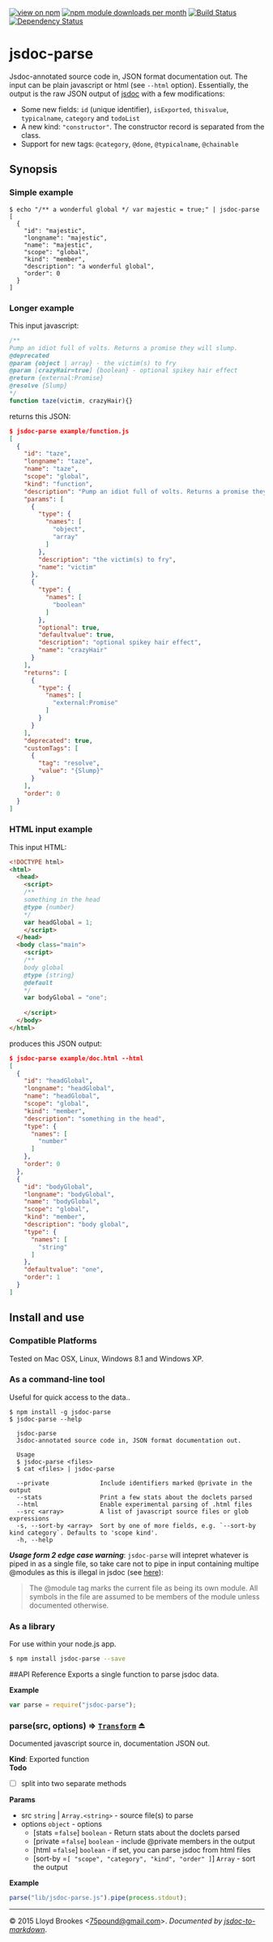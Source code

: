 [![view on npm](http://img.shields.io/npm/v/jsdoc-parse.svg)](https://www.npmjs.org/package/jsdoc-parse)
[![npm module downloads per month](http://img.shields.io/npm/dm/jsdoc-parse.svg)](https://www.npmjs.org/package/jsdoc-parse)
[![Build Status](https://travis-ci.org/75lb/jsdoc-parse.svg?branch=master)](https://travis-ci.org/75lb/jsdoc-parse)
[![Dependency Status](https://david-dm.org/75lb/jsdoc-parse.svg)](https://david-dm.org/75lb/jsdoc-parse)

# jsdoc-parse
Jsdoc-annotated source code in, JSON format documentation out. The input can be plain javascript or html (see `--html` option). Essentially, the output is the raw JSON output of [jsdoc](https://github.com/jsdoc3/jsdoc) with a few modifications:

* Some new fields: `id` (unique identifier), `isExported`, `thisvalue`, `typicalname`, `category` and `todoList`
* A new kind: `"constructor"`. The constructor record is separated from the class.
* Support for new tags: `@category`, `@done`, `@typicalname`, `@chainable`
  

## Synopsis
### Simple example
```
$ echo "/** a wonderful global */ var majestic = true;" | jsdoc-parse
[
  {
    "id": "majestic",
    "longname": "majestic",
    "name": "majestic",
    "scope": "global",
    "kind": "member",
    "description": "a wonderful global",
    "order": 0
  }
]
```

### Longer example
This input javascript: 
```js
/**
Pump an idiot full of volts. Returns a promise they will slump. 
@deprecated
@param {object | array} - the victim(s) to fry
@param [crazyHair=true] {boolean} - optional spikey hair effect
@return {external:Promise}
@resolve {Slump}
*/
function taze(victim, crazyHair){}
```

returns this JSON:
```json
$ jsdoc-parse example/function.js
[
  {
    "id": "taze",
    "longname": "taze",
    "name": "taze",
    "scope": "global",
    "kind": "function",
    "description": "Pump an idiot full of volts. Returns a promise they will slump.",
    "params": [
      {
        "type": {
          "names": [
            "object",
            "array"
          ]
        },
        "description": "the victim(s) to fry",
        "name": "victim"
      },
      {
        "type": {
          "names": [
            "boolean"
          ]
        },
        "optional": true,
        "defaultvalue": true,
        "description": "optional spikey hair effect",
        "name": "crazyHair"
      }
    ],
    "returns": [
      {
        "type": {
          "names": [
            "external:Promise"
          ]
        }
      }
    ],
    "deprecated": true,
    "customTags": [
      {
        "tag": "resolve",
        "value": "{Slump}"
      }
    ],
    "order": 0
  }
]
```

### HTML input example
This input HTML:
```html
<!DOCTYPE html>
<html>
  <head>
    <script>
    /**
    something in the head
    @type {number}
    */
    var headGlobal = 1;
    </script>
  </head>
  <body class="main">
    <script>
    /**
    body global
    @type {string}
    @default
    */
    var bodyGlobal = "one";
    
    </script>
  </body>
</html>
```

produces this JSON output: 
```json
$ jsdoc-parse example/doc.html --html
[
  {
    "id": "headGlobal",
    "longname": "headGlobal",
    "name": "headGlobal",
    "scope": "global",
    "kind": "member",
    "description": "something in the head",
    "type": {
      "names": [
        "number"
      ]
    },
    "order": 0
  },
  {
    "id": "bodyGlobal",
    "longname": "bodyGlobal",
    "name": "bodyGlobal",
    "scope": "global",
    "kind": "member",
    "description": "body global",
    "type": {
      "names": [
        "string"
      ]
    },
    "defaultvalue": "one",
    "order": 1
  }
]
```

## Install and use

### Compatible Platforms
Tested on Mac OSX, Linux, Windows 8.1 and Windows XP. 

### As a command-line tool
Useful for quick access to the data.. 

```
$ npm install -g jsdoc-parse
$ jsdoc-parse --help

  jsdoc-parse
  Jsdoc-annotated source code in, JSON format documentation out.

  Usage
  $ jsdoc-parse <files>
  $ cat <files> | jsdoc-parse

  --private              Include identifiers marked @private in the output
  --stats                Print a few stats about the doclets parsed
  --html                 Enable experimental parsing of .html files
  --src <array>          A list of javascript source files or glob expressions
  -s, --sort-by <array>  Sort by one of more fields, e.g. `--sort-by kind category`. Defaults to 'scope kind'.
  -h, --help
```

***Usage form 2 edge case warning***: `jsdoc-parse` will intepret whatever is piped in as a single file, so take care not to pipe in input containing multipe @modules as this is illegal in jsdoc (see [here](http://usejsdoc.org/tags-module.html)):

> The @module tag marks the current file as being its own module. All symbols in the file are assumed to be members of the module unless documented otherwise.

### As a library
For use within your node.js app. 

```sh
$ npm install jsdoc-parse --save
```

##API Reference
  Exports a single function to parse jsdoc data.

**Example**  
```js
var parse = require("jsdoc-parse");
```
<a name="exp_module_jsdoc-parse--parse"></a>
### parse(src, options) ⇒ <code>[Transform](http://nodejs.org/api/stream.html#stream_class_stream_transform)</code> ⏏
Documented javascript source in, documentation JSON out.

**Kind**: Exported function  
**Todo**

- [ ] split into two separate methods

**Params**

- src <code>string</code> | <code>Array.&lt;string&gt;</code> - source file(s) to parse  
- options <code>object</code> - options  
  - \[stats =<code>false</code>\] <code>boolean</code> - Return stats about the doclets parsed  
  - \[private =<code>false</code>\] <code>boolean</code> - include @private members in the output  
  - \[html =<code>false</code>\] <code>boolean</code> - if set, you can parse jsdoc from html files  
  - \[sort-by =<code>\[ &quot;scope&quot;, &quot;category&quot;, &quot;kind&quot;, &quot;order&quot; \]</code>\] <code>Array</code> - sort the output  

**Example**  
```js
parse("lib/jsdoc-parse.js").pipe(process.stdout);
```

* * * 

&copy; 2015 Lloyd Brookes \<75pound@gmail.com\>. *Documented by [jsdoc-to-markdown](https://github.com/75lb/jsdoc-to-markdown)*.
